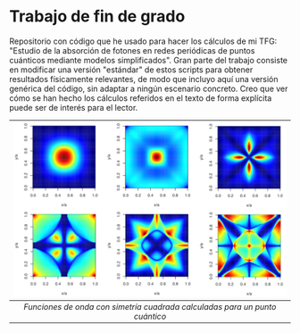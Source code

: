 # Trabajo de fin de grado
Repositorio con código que he usado para hacer los cálculos de mi TFG: "Estudio de la absorción de fotones en redes periódicas de puntos cuánticos mediante modelos simplificados". Gran parte del trabajo consiste en modificar una versión "estándar" de estos scripts para obtener resultados físicamente relevantes, de modo que incluyo aquí una versión genérica del código, sin adaptar a ningún escenario concreto. Creo que ver cómo se han hecho los cálculos referidos en el texto de forma explícita puede ser de interés para el lector.

| ![Funciones de onda con simetría cuadrada obtenida para un punto cuántico](https://github.com/malmriv/TFG/blob/main/Figuras/first_wavefunctions.png?raw=true) | 
|:--:| 
| *Funciones de onda con simetría cuadrada calculadas para un punto cuántico* |
